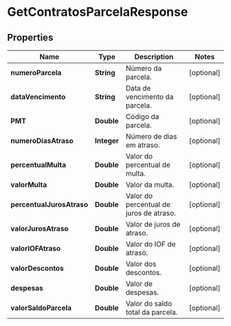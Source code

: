 
# GetContratosParcelaResponse

## Properties
Name | Type | Description | Notes
------------ | ------------- | ------------- | -------------
**numeroParcela** | **String** | Número da parcela. |  [optional]
**dataVencimento** | **String** | Data de vencimento da parcela. |  [optional]
**PMT** | **Double** | Código da parcela. |  [optional]
**numeroDiasAtraso** | **Integer** | Número de dias em atraso. |  [optional]
**percentualMulta** | **Double** | Valor do percentual de multa. |  [optional]
**valorMulta** | **Double** | Valor da multa. |  [optional]
**percentualJurosAtraso** | **Double** | Valor do percentual de juros de atraso. |  [optional]
**valorJurosAtraso** | **Double** | Valor de juros de atraso. |  [optional]
**valorIOFAtraso** | **Double** | Valor do IOF de atraso. |  [optional]
**valorDescontos** | **Double** | Valor dos descontos. |  [optional]
**despesas** | **Double** | Valor de despesas. |  [optional]
**valorSaldoParcela** | **Double** | Valor do saldo total da parcela. |  [optional]



